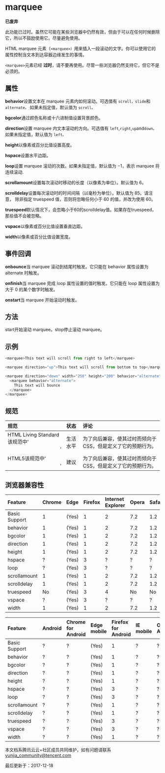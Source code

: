 # marquee

**已废弃**

此功能已过时。虽然它可能在某些浏览器中仍然有效，但由于可以在任何时候删除它，所以不鼓励使用它。尽量避免使用。

HTML marquee 元素（`<marquee>）`用来插入一段滚动的文字。你可以使用它的属性控制当文本到达容器边缘发生的事情。



`<marquee>`元素已经 **过时**，请不要再使用。尽管一些浏览器仍然支持它，但它不是必须的。

## 属性

**behavior**设置文本在 marquee 元素内如何滚动。可选值有 `scroll，slide`和 `alternate。` 如果未指定值，默认值为 `scroll。`

**bgcolor**通过颜色名称或十六进制值设置背景颜色。

**direction**设置 marquee 内文本滚动的方向。可选值有 `left`,`right`,`up`and`down。`如果未指定值，默认值为 `left。`

**height**以像素或百分比值设置高度。

**hspace**设置水平边距。

**loop**设置 marquee 滚动的次数。如果未指定值，默认值为 −1，表示 marquee 将连续滚动.

**scrollamount**设置每次滚动时移动的长度（以像素为单位）。默认值为 6。

**scrolldelay**设置每次滚动时的时间间隔（以毫秒为单位）。默认值为 85。请注意， 除非指定 truespeed 值，否则将忽略任何小于 60 的值，并改为使用 60。

**truespeed**默认情况下，会忽略小于60的scrolldelay值。如果存在truespeed，那些值不会被忽略。

**vspace**以像素或百分比值设置垂直边距。

**width**以像素或百分比值设置宽度。



## 事件回调



**onbounce**当 marquee 滚动到结尾时触发。它只能在 behavior 属性设置为 alternate 时触发。

**onfinish**当 marquee 完成 loop 属性设置的值时触发。它只能在 loop 属性设置为大于 0 的某个数字时触发。

**onstart**当 marquee 开始滚动时触发。



## 方法

start开始滚动 marquee。stop停止滚动 marquee。



## 示例

```javascript
<marquee>This text will scroll from right to left</marquee>

<marquee direction="up">This text will scroll from bottom to top</marquee>

<marquee direction="down" width="250" height="200" behavior="alternate" style="border:solid">
  <marquee behavior="alternate">
    This text will bounce
  </marquee>
</marquee>
```

## 规范

| 规范                                            | 状态     | 评论                                                        |
| :---------------------------------------------- | :------- | :---------------------------------------------------------- |
| HTML Living Standard该规范中'<marquee>'的定义。 | 生活水平 | 为了向后兼容，使其过时而倾向于CSS，但是定义了它的预期行为。 |
| HTML5该规范中'<marquee>'的定义。                | 建议     | 为了向后兼容，使其过时而倾向于CSS，但是定义了它的预期行为。 |

## 浏览器兼容性

| Feature       | Chrome | Edge  | Firefox | Internet Explorer | Opera | Safari |
| :------------ | :----- | :---- | :------ | :---------------- | :---- | :----- |
| Basic Support | 1      | (Yes) | 1       | 2                 | 7.2   | 1.2    |
| behavior      | 1      | (Yes) | 1       | 2                 | 7.2   | 1.2    |
| bgcolor       | 1      | (Yes) | 1       | 2                 | 7.2   | 1.2    |
| direction     | 1      | (Yes) | 1       | 2                 | 7.2   | 1.2    |
| height        | 1      | (Yes) | 1       | 2                 | 7.2   | 1.2    |
| hspace        | ?      | (Yes) | 3       | ?                 | ?     | ?      |
| loop          | ?      | (Yes) | 3       | ?                 | ?     | ?      |
| scrollamount  | 1      | (Yes) | 1       | 2                 | 7.2   | 1.2    |
| scrolldelay   | 1      | (Yes) | 1       | 2                 | 7.2   | 1.2    |
| truespeed     | No     | (Yes) | 3       | 4                 | No    | No     |
| vspace        | ?      | (Yes) | 3       | ?                 | ?     | ?      |
| width         | 1      | (Yes) | 1       | 2                 | 7.2   | 1.2    |

| Feature       | Android | Chrome for Android | Edge mobile | Firefox for Android | IE mobile | Opera Android | iOS Safari |
| :------------ | :------ | :----------------- | :---------- | :------------------ | :-------- | :------------ | :--------- |
| Basic Support | ?       | ?                  | (Yes)       | 1                   | ?         | ?             | ?          |
| behavior      | ?       | ?                  | (Yes)       | 1                   | ?         | ?             | ?          |
| bgcolor       | ?       | ?                  | (Yes)       | 1                   | ?         | ?             | ?          |
| direction     | ?       | ?                  | (Yes)       | 1                   | ?         | ?             | ?          |
| height        | ?       | ?                  | (Yes)       | 1                   | ?         | ?             | ?          |
| hspace        | ?       | ?                  | (Yes)       | 3                   | ?         | ?             | ?          |
| loop          | ?       | ?                  | (Yes)       | 3                   | ?         | ?             | ?          |
| scrollamount  | ?       | ?                  | (Yes)       | 1                   | ?         | ?             | ?          |
| scrolldelay   | ?       | ?                  | (Yes)       | 1                   | ?         | ?             | ?          |
| truespeed     | ?       | ?                  | (Yes)       | 3                   | ?         | ?             | ?          |
| vspace        | ?       | ?                  | (Yes)       | 3                   | ?         | ?             | ?          |
| width         | ?       | ?                  | (Yes)       | 1                   | ?         | ?             | ?          |

本文档系腾讯云云+社区成员共同维护，如有问题请联系 yunjia_community@tencent.com

最后更新于：2017-12-18